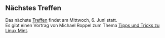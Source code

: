 ## Nächstes Treffen
Das nächste [Treffen](/Treffen/Termine/06_2018/) findet am Mittwoch, 6. Juni statt.  
Es gibt einen Vortrag von Michael Roppel zum Thema [Tipps und Tricks zu Linux Mint](/Angebote/Vortraege/2018-06-06-Linux_Mint/).
